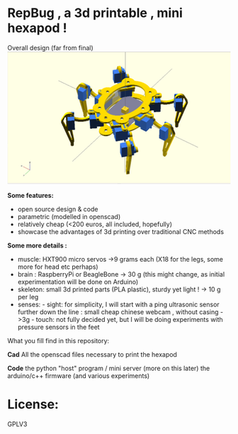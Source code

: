 RepBug , a 3d printable , mini hexapod !
========================================

Overall design (far from final)
![alt text](https://github.com/kaosat-dev/repBug/blob/master/repBug_0.1.jpg)


**Some features:**

- open source design & code
- parametric (modelled in openscad)
- relatively cheap (<200 euros, all included, hopefully)
- showcase the advantages of 3d printing over traditional CNC methods 

**Some more details :**

- muscle: HXT900 micro servos ->9 grams each (X18 for the legs, some more for head etc perhaps)
- brain : RaspberryPi or BeagleBone -> 30 g (this might change, as initial experimentation will be done on Arduino)
- skeleton: small 3d printed parts (PLA plastic), sturdy yet light ! -> 10 g per leg
- senses:
		- sight:
			for simplicity, I will start with a ping ultrasonic sensor
			further down the line :  small cheap chinese webcam , without casing ->3g 
		- touch:
			not fully decided yet, but I will be doing experiments with pressure sensors in the feet


What you fill find in this repository:

**Cad**
	All the openscad files necessary to print the hexapod

**Code**
	the python "host" program / mini server (more on this later)
	the arduino/c++ firmware (and various experiments) 
 


License:
========
GPLV3